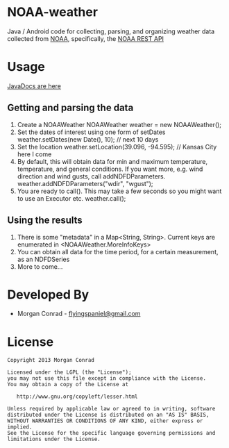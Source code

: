 NOAA-weather
============

Java / Android code for collecting, parsing, and organizing weather data collected from [NOAA](http://www.noaa.gov/), 
specifically, the [NOAA REST API](http://graphical.weather.gov/xml/rest.php)

Usage
=====

[JavaDocs are here](http://morganconrad.github.com/NOAA-weather/blob/gh-pages/index-all.html)

Getting and parsing the data
----------------------------

1. Create a NOAAWeather
		NOAAWeather weather = new NOAAWeather();
2. Set the dates of interest using one form of setDates
		weather.setDates(new Date(), 10);      // next 10 days
3. Set the location
		weather.setLocation(39.096, -94.595);  // Kansas City here I come
4. By default, this will obtain data for min and maximum temperature, temperature, and general conditions.
   If you want more, e.g. wind direction and wind gusts, call addNDFDParameters.
		weather.addNDFDParameters("wdir", "wgust");
5. You are ready to call().  This may take a few seconds so you might want to use an Executor etc.
		weather.call();

Using the results
-----------------

1. There is some "metadata" in a Map<String, String>.  Current keys are enumerated in <NOAAWeather.MoreInfoKeys>
		<String theirURL = weather.getMoreInfo().get(NOAAWeather.MoreInfoKeys.OUT_URL.name());>
2. You can obtain all data for the time period, for a certain measurement, as an NDFDSeries
		<NDFDSeries allMaxTs = weather.getNDFDSeries(NDFD.maxt);>
3. More to come...
		
		
Developed By
============

* Morgan Conrad - <flyingspaniel@gmail.com>

License
=======

    Copyright 2013 Morgan Conrad

    Licensed under the LGPL (the "License");
    you may not use this file except in compliance with the License.
    You may obtain a copy of the License at

       http://www.gnu.org/copyleft/lesser.html

    Unless required by applicable law or agreed to in writing, software
    distributed under the License is distributed on an "AS IS" BASIS,
    WITHOUT WARRANTIES OR CONDITIONS OF ANY KIND, either express or implied.
    See the License for the specific language governing permissions and
    limitations under the License.
